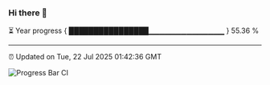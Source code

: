 ### Hi there 👋

⏳ Year progress { ████████████████▁▁▁▁▁▁▁▁▁▁▁▁▁▁ } 55.36 %

---

⏰ Updated on Tue, 22 Jul 2025 01:42:36 GMT

![Progress Bar CI](https://github.com/JuvenileQ/Progress-Bar-CI/workflows/main/badge.svg)
